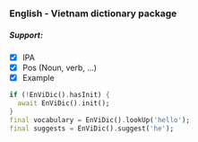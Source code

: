 ### English - Vietnam dictionary package

##### Support:
- [x] IPA
- [x] Pos (Noun, verb, ...)
- [x] Example

```dart
if (!EnViDic().hasInit) {
  await EnViDic().init();
}
final vocabulary = EnViDic().lookUp('hello');
final suggests = EnViDic().suggest('he');
```